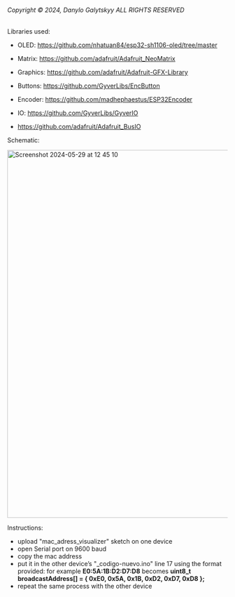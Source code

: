 <h6>
Copyright © 2024, Danylo Galytskyy
ALL RIGHTS RESERVED
</h6>

Libraries used:

* OLED: https://github.com/nhatuan84/esp32-sh1106-oled/tree/master

* Matrix: https://github.com/adafruit/Adafruit_NeoMatrix

* Graphics: https://github.com/adafruit/Adafruit-GFX-Library

* Buttons: https://github.com/GyverLibs/EncButton

* Encoder: https://github.com/madhephaestus/ESP32Encoder

* IO: https://github.com/GyverLibs/GyverIO

* https://github.com/adafruit/Adafruit_BusIO

Schematic:

<img width="839" alt="Screenshot 2024-05-29 at 12 45 10" src="https://github.com/danylog/comunicador_esp32/assets/36711786/cbbce6a4-33f0-452b-bf99-8c7a9f282911">

Instructions:
* upload "mac_adress_visualizer" sketch on one device
* open Serial port on 9600 baud
* copy the mac address
* put it in the other device’s "_codigo-nuevo.ino" line 17 using the format provided: for example **E0:5A:1B:D2:D7:D8** becomes **uint8_t broadcastAddress[] = { 0xE0, 0x5A, 0x1B, 0xD2, 0xD7, 0xD8 };**
* repeat the same process with the other device

